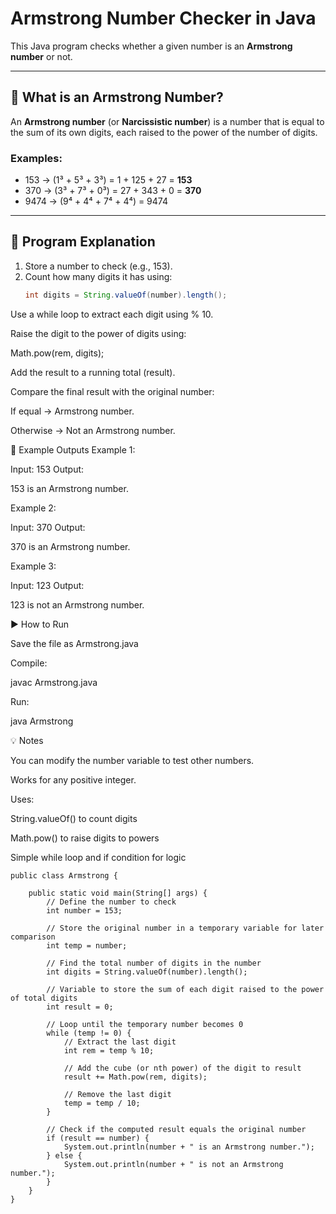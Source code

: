 # Armstrong Number Checker in Java

This Java program checks whether a given number is an **Armstrong number** or not.

---

## 📖 What is an Armstrong Number?

An **Armstrong number** (or **Narcissistic number**) is a number that is equal to the sum of its own digits, each raised to the power of the number of digits.

### Examples:
- 153 → (1³ + 5³ + 3³) = 1 + 125 + 27 = **153**
- 370 → (3³ + 7³ + 0³) = 27 + 343 + 0 = **370**
- 9474 → (9⁴ + 4⁴ + 7⁴ + 4⁴) = 9474

---

## 🧩 Program Explanation

1. Store a number to check (e.g., 153).
2. Count how many digits it has using:
   ```java
   int digits = String.valueOf(number).length();


Use a while loop to extract each digit using % 10.

Raise the digit to the power of digits using:

Math.pow(rem, digits);


Add the result to a running total (result).

Compare the final result with the original number:

If equal → Armstrong number.

Otherwise → Not an Armstrong number.

🧮 Example Outputs
Example 1:

Input: 153
Output:

153 is an Armstrong number.

Example 2:

Input: 370
Output:

370 is an Armstrong number.

Example 3:

Input: 123
Output:

123 is not an Armstrong number.

▶️ How to Run

Save the file as Armstrong.java

Compile:

javac Armstrong.java


Run:

java Armstrong

💡 Notes

You can modify the number variable to test other numbers.

Works for any positive integer.

Uses:

String.valueOf() to count digits

Math.pow() to raise digits to powers

Simple while loop and if condition for logic
```
public class Armstrong {

    public static void main(String[] args) {
        // Define the number to check
        int number = 153;

        // Store the original number in a temporary variable for later comparison
        int temp = number;

        // Find the total number of digits in the number
        int digits = String.valueOf(number).length();

        // Variable to store the sum of each digit raised to the power of total digits
        int result = 0;

        // Loop until the temporary number becomes 0
        while (temp != 0) {
            // Extract the last digit
            int rem = temp % 10;

            // Add the cube (or nth power) of the digit to result
            result += Math.pow(rem, digits);

            // Remove the last digit
            temp = temp / 10;
        }

        // Check if the computed result equals the original number
        if (result == number) {
            System.out.println(number + " is an Armstrong number.");
        } else {
            System.out.println(number + " is not an Armstrong number.");
        }
    }
}
```
